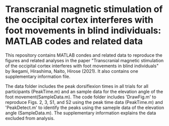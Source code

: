 # Transcranial magnetic stimulation of the occipital cortex interferes with foot movements in blind individuals: MATLAB codes and related data
This repository contains MATLAB condes and related data to reproduce the figures and related analyses in the paper "Transcranial magnetic stimulation of the occipital cortex interferes with foot movements in blind individuals" by Ikegami, Hirashima, Naito, Hirose (2021). It also contains one supplementary information file.  

The data folder includes the peak dorsiflexion times in all trials for all participants (PeakTime.m) and an sample data for the elevation angle of the foot movement(SampleData.m). The code folder includes 'DrawFig.m' to reproduce Figs. 2, 3, S1, and S2 using the peak time data (PeakTime.m) and 'PeakDetect.m' to identify the peaks using the sameple data of the elevation angle (SampleData.m). The supplementary information explains the data excluded from analysis. 
